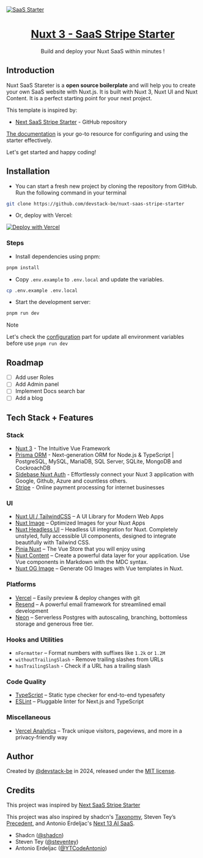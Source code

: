<a href="https://next-saas-stripe-starter.vercel.app">
  <img alt="SaaS Starter" src="public/social-card.png"/>
  <h1 align="center">Nuxt 3 - SaaS Stripe Starter</h1>
</a>

<p align="center">
  Build and deploy your Nuxt SaaS within minutes !
</p>

## Introduction

Nuxt SaaS Stareter is a **open source boilerplate** and will help you to create your own SaaS website with Nuxt.js. It is built with Nuxt 3, Nuxt UI and Nuxt Content. It is a perfect starting point for your next project.

This template is inspired by:

- [Next SaaS Stripe Starter](https://github.com/mickasmt/next-saas-stripe-starter) - GitHub repository

[The documentation](https://nuxt-saas-stripe-starter.vercel.app) is your go-to resource for configuring and using the starter effectively.

Let's get started and happy coding!

## Installation

- You can start a fresh new project by cloning the repository from GitHub. Run the following command in your terminal

```bash
git clone https://github.com/devstack-be/nuxt-saas-stripe-starter
```

- Or, deploy with Vercel:

[![Deploy with Vercel](https://vercel.com/button)](https://vercel.com/new/clone?repository-url=https%3A%2F%2Fgithub.com%2Fdevstack-be%2Fnuxt-saas-stripe-starter)

### Steps

- Install dependencies using pnpm:

```sh
pnpm install
```

- Copy `.env.example` to `.env.local` and update the variables.

```sh
cp .env.example .env.local
```

- Start the development server:

```sh
pnpm run dev
```

> [!NOTE]  
> Let's check the [configuration](https://nuxt-saas-stripe-starter.vercel.app/docs/getting-started/authentification) part for update all environment variables before use `pnpm run dev`

## Roadmap

- [ ] Add user Roles
- [ ] Add Admin panel
- [ ] Implement Docs search bar
- [ ] Add a blog

## Tech Stack + Features

### Stack

- [Nuxt 3](https://nuxt.com) - The Intuitive Vue Framework
- [Prisma ORM](https://prisma.io) - Next-generation ORM for Node.js & TypeScript | PostgreSQL, MySQL, MariaDB, SQL Server, SQLite, MongoDB and CockroachDB
- [Sidebase Nuxt Auth](https://sidebase.io/nuxt-auth) - Effortlessly connect your Nuxt 3 application with Google, Github, Azure and countless others.
- [Stripe](https://stripe.com) - Online payment processing for internet businesses

### UI

- [Nuxt UI / TailwindCSS](https://ui.nuxt.com/) – A UI Library for Modern Web Apps
- [Nuxt Image](https://image.nuxt.com/) – Optimized Images for your Nuxt Apps
- [Nuxt Headless UI](https://nuxt.com/modules/headlessui) – Headless UI integration for Nuxt. Completely unstyled, fully accessible UI components, designed to integrate beautifully with Tailwind CSS.
- [Pinia Nuxt](https://nuxt.com/modules/pinia) – The Vue Store that you will enjoy using
- [Nuxt Content](https://content.nuxt.com/) – Create a powerful data layer for your application. Use Vue components in Markdown with the MDC syntax.
- [Nuxt OG Image](https://nuxt.com/modules/og-image) – Generate OG Images with Vue templates in Nuxt.

### Platforms

- [Vercel](https://vercel.com/) – Easily preview & deploy changes with git
- [Resend](https://resend.com/) – A powerful email framework for streamlined email development
- [Neon](https://neon.tech/) – Serverless Postgres with autoscaling, branching, bottomless storage and generous free tier.

### Hooks and Utilities

- `nFormatter` – Format numbers with suffixes like `1.2k` or `1.2M`
- `withoutTrailingSlash` - Remove trailing slashes from URLs
- `hasTrailingSlash` - Check if a URL has a trailing slash

### Code Quality

- [TypeScript](https://www.typescriptlang.org/) – Static type checker for end-to-end typesafety
- [ESLint](https://eslint.org/) – Pluggable linter for Next.js and TypeScript

### Miscellaneous

- [Vercel Analytics](https://vercel.com/analytics) – Track unique visitors, pageviews, and more in a privacy-friendly way

## Author

Created by [@devstack-be](https://www.devstack.be) in 2024, released under the [MIT license](https://github.com/devstack-be/nuxt-saas-stripe-starter/blob/main/LICENSE.md).

## Credits

This project was inspired by [Next SaaS Stripe Starter](https://github.com/mickasmt/next-saas-stripe-starter)

This project was also inspired by shadcn's [Taxonomy](https://github.com/shadcn-ui/taxonomy), Steven Tey’s [Precedent](https://github.com/steven-tey/precedent), and Antonio Erdeljac's [Next 13 AI SaaS](https://github.com/AntonioErdeljac/next13-ai-saas).

- Shadcn ([@shadcn](https://twitter.com/shadcn))
- Steven Tey ([@steventey](https://twitter.com/steventey))
- Antonio Erdeljac ([@YTCodeAntonio](https://twitter.com/AntonioErdeljac))
